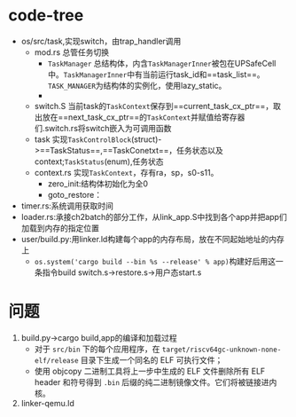 # code-tree
- os/src/task,实现switch，由trap_handler调用
	- mod.rs 总管任务切换
		- `TaskManager` 总结构体，内含`TaskManagerInner`被包在UPSafeCell中。`TaskManagerInner`中有当前运行task_id和==task_list==。`TASK_MANAGER`为结构体的实例化，使用lazy_static。
		- 
	- switch.S 当前task的`TaskContext`保存到==current_task_cx_ptr==，取出放在==next_task_cx_ptr==的`TaskContext`并赋值给寄存器们.switch.rs将switch嵌入为可调用函数
	- task 实现`TaskControlBlock`(struct)->==TaskStatus==,==TaskConetxt==，任务状态以及context;`TaskStatus`(enum),任务状态
	- context.rs 实现`TaskContext`，存有ra，sp，s0-s11。
		- zero_init:结构体初始化为全0
		- goto_restore：
- timer.rs:系统调用获取时间
- loader.rs:承接ch2batch的部分工作，从link_app.S中找到各个app并把app们加载到内存的指定位置
- user/build.py:用linker.ld构建每个app的内存布局，放在不同起始地址的内存上
	- `os.system('cargo build --bin %s --release' % app)`构建好后用这一条指令build
switch.s->restore.s->用户态start.s


# 问题
1. build.py->cargo build,app的编译和加载过程
	- 对于 `src/bin` 下的每个应用程序，在 `target/riscv64gc-unknown-none-elf/release` 目录下生成一个同名的 ELF 可执行文件；
	- 使用 objcopy 二进制工具将上一步中生成的 ELF 文件删除所有 ELF header 和符号得到 `.bin` 后缀的纯二进制镜像文件。它们将被链接进内核。
1. linker-qemu.ld
